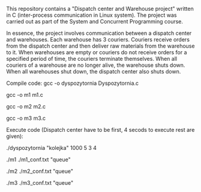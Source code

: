 This repository contains a "Dispatch center and Warehouse project" written in C (inter-process communication in Linux system).
The project was carried out as part of the System and Concurrent Programming course.

In essence, the project involves communication between a dispatch center and warehouses. Each warehouse has 3 couriers.
Couriers receive orders from the dispatch center and then deliver raw materials from the warehouse to it.
When warehouses are empty or couriers do not receive orders for a specified period of time, the couriers terminate themselves.
When all couriers of a warehouse are no longer alive, the warehouse shuts down. When all warehouses shut down, the dispatch center also shuts down.

Compile code:
gcc -o dyspozytornia Dyspozytornia.c

gcc -o m1 m1.c

gcc -o m2 m2.c

gcc -o m3 m3.c



Execute code (Dispatch center have to be first, 4 secods to execute rest are given):

./dyspozytornia "kolejka" 1000 5 3 4

./m1 ./m1_conf.txt "queue"

./m2 ./m2_conf.txt "queue"

./m3 ./m3_conf.txt "queue"

